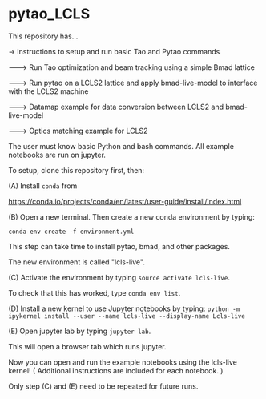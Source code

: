 # pytao_LCLS
This repository has...

$\rightarrow$ Instructions to setup and run basic Tao and Pytao commands  

---> Run Tao optimization and beam tracking using a simple Bmad lattice 

---> Run pytao on a LCLS2 lattice and apply bmad-live-model to interface with the LCLS2 machine 

---> Datamap example for data conversion between LCLS2 and bmad-live-model

---> Optics matching example for LCLS2

The user must know basic Python and bash commands.
All example notebooks are run on jupyter.

To setup, clone this repository first, then:

(A) Install `conda` from 

https://conda.io/projects/conda/en/latest/user-guide/install/index.html

(B) Open a new terminal. Then create a new conda environment by typing: 

`conda env create -f environment.yml`

This step can take time to install pytao, bmad, and other packages.

The new environment is called "lcls-live". 

(C) Activate the environment by typing `source activate lcls-live`.

To check that this has worked, type `conda env list`.

(D) Install a new kernel to use Jupyter notebooks by typing:
`python -m ipykernel install --user --name lcls-live --display-name Lcls-live`

(E) Open jupyter lab by typing `jupyter lab`.

This will open a browser tab which runs jupyter. 

Now you can open and run the example notebooks using the lcls-live kernel!
( Additional instructions are included for each notebook. )

Only step (C) and (E) need to be repeated for future runs.

